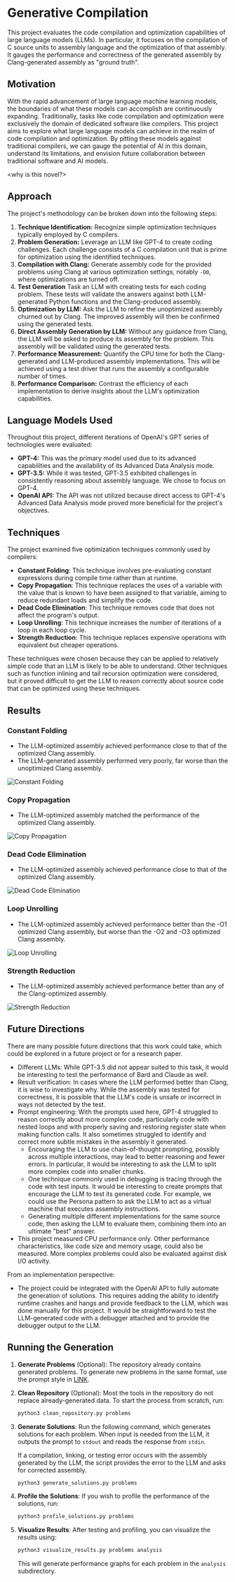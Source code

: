 # Generative Compilation

This project evaluates the code compilation and optimization capabilities of large language models (LLMs). In particular, it focuses on the compilation of C source units to assembly language and the optimization of that assembly. It gauges the performance and correctness of the generated assembly by Clang-generated assembly as "ground truth".

## Motivation

With the rapid advancement of large language machine learning models, the boundaries of what these models can accomplish are continuously expanding. Traditionally, tasks like code compilation and optimization were exclusively the domain of dedicated software like compilers. This project aims to explore what large language models can achieve in the realm of code compilation and optimization. By pitting these models against traditional compilers, we can gauge the potential of AI in this domain, understand its limitations, and envision future collaboration between traditional software and AI models.

<why is this novel?>

## Approach

The project's methodology can be broken down into the following steps:

1. **Technique Identification:** Recognize simple optimization techniques typically employed by C compilers.
2. **Problem Generation:** Leverage an LLM like GPT-4 to create coding challenges. Each challenge consists of a C compilation unit that is prime for optimization using the identified techniques.
3. **Compilation with Clang:** Generate assembly code for the provided problems using Clang at various optimization settings, notably `-O0`, where optimizations are turned off.
4. **Test Generation** Task an LLM with creating tests for each coding problem. These tests will validate the answers against both LLM-generated Python functions and the Clang-produced assembly.
5. **Optimization by LLM:** Ask the LLM to refine the unoptimized assembly churned out by Clang. The improved assembly will then be confirmed using the generated tests.
6. **Direct Assembly Generation by LLM:** Without any guidance from Clang, the LLM will be asked to produce its assembly for the problem. This assembly will be validated using the generated tests.
7. **Performance Measurement:** Quantify the CPU time for both the Clang-generated and LLM-produced assembly implementations. This will be achieved using a test driver that runs the assembly a configurable number of times.
8. **Performance Comparison:** Contrast the efficiency of each implementation to derive insights about the LLM's optimization capabilities.

## Language Models Used

Throughout this project, different iterations of OpenAI's GPT series of technologies were evaluated:

- **GPT-4:** This was the primary model used due to its advanced capabilities and the availability of its Advanced Data Analysis mode.
- **GPT-3.5:** While it was tested, GPT-3.5 exhibited challenges in consistently reasoning about assembly language. We chose to focus on GPT-4.
- **OpenAI API:** The API was not utilized because direct access to GPT-4's Advanced Data Analysis mode proved more beneficial for the project's objectives.

## Techniques

The project examined five optimization techniques commonly used by compilers:

- **Constant Folding**: This technique involves pre-evaluating constant expressions during compile time rather than at runtime.
- **Copy Propagation**: This technique replaces the uses of a variable with the value that is known to have been assigned to that variable, aiming to reduce redundant loads and simplify the code.
- **Dead Code Elimination**: This technique removes code that does not affect the program's output.
- **Loop Unrolling**: This technique increases the number of iterations of a loop in each loop cycle.
- **Strength Reduction**: This technique replaces expensive operations with equivalent but cheaper operations.

These techniques were chosen because they can be applied to relatively simple code that an LLM is likely to be able to understand. Other techniques such as function inlining and tail recursion optimization were considered, but it proved difficult to get the LLM to reason correctly about source code that can be optimized using these techniques.

## Results

### Constant Folding

- The LLM-optimized assembly achieved performance close to that of the optimized Clang assembly.
- The LLM-generated assembly performed very poorly, far worse than the unoptimized Clang assembly.

![Constant Folding](analysis/average_performance_for_constant_folding.png)

### Copy Propagation

- The LLM-optimized assembly matched the performance of the optimized Clang assembly.

![Copy Propagation](analysis/average_performance_for_copy_propagation.png)

### Dead Code Elimination

- The LLM-optimized assembly achieved performance close to that of the optimized Clang assembly.

![Dead Code Elimination](analysis/average_performance_for_dead_code_elimination.png)

### Loop Unrolling

- The LLM-optimized assembly achieved performance better than the -O1 optimized Clang assembly, but worse than the -O2 and -O3 optimized Clang assembly.

![Loop Unrolling](analysis/average_performance_for_loop_unrolling.png)

### Strength Reduction

- The LLM-optimized assembly achieved performance better than any of the Clang-optimized assembly.

![Strength Reduction](analysis/average_performance_for_strength_reduction.png)

## Future Directions

There are many possible future directions that this work could take, which could be explored in a future project or for a research paper.

- Different LLMs: While GPT-3.5 did not appear suited to this task, it would be interesting to test the performance of Bard and Claude as well.
- Result verification: In cases where the LLM performed better than Clang, it is wise to investigate why. While the assembly was tested for correctness, it is possible that the LLM's code is unsafe or incorrect in ways not detected by the test.
- Prompt engineering: With the prompts used here, GPT-4 struggled to reason correctly about more complex code, particularly code with nested loops and with properly saving and restoring register state when making function calls. It also sometimes struggled to identify and correct more subtle mistakes in the assembly it generated.
	- Encouraging the LLM to use chain-of-thought prompting, possibly across multiple interactions, may lead to better reasoning and fewer errors. In particular, it would be interesting to ask the LLM to split more complex code into smaller chunks.
	- One technique commonly used in debugging is tracing through the code with test inputs. It would be interesting to create prompts that encourage the LLM to test its generated code. For example, we could use the Persona pattern to ask the LLM to act as a virtual machine that executes assembly instructions.
	- Generating multiple different implementations for the same source code, then asking the LLM to evaluate them, combining them into an ultimate "best" answer.
- This project measured CPU performance only. Other performance characteristics, like code size and memory usage, could also be measured. More complex problems could also be evaluated against disk I/O activity.


From an implementation perspective:
- The project could be integrated with the OpenAI API to fully automate the generation of solutions. This requires adding the ability to identify runtime crashes and hangs and provide feedback to the LLM, which was done manually for this project. It would be straightforward to test the LLM-generated code with a debugger attached and to provide the debugger output to the LLM.

## Running the Generation

1. **Generate Problems** (Optional):
	The repository already contains generated problems. To generate new problems in the same format, use the prompt style in [LINK](prompts/problem_generation.txt).
	
2. **Clean Repository** (Optional):
	Most the tools in the repository do not replace already-generated data. To start the process from scratch, run:

	```bash
	python3 clean_repository.py problems
	```

3. **Generate Solutions**:
	Run the following command, which generates solutions for each problem. When input is needed from the LLM, it outputs the prompt to `stdout` and reads the response from `stdin`.
	
	If a compilation, linking, or testing error occurs with the assembly generated by the LLM, the script provides the error to the LLM and asks for corrected assembly.
	
	```bash
	python3 generate_solutions.py problems
	```

4. **Profile the Solutions**:
	If you wish to profile the performance of the solutions, run:
	```bash
	python3 profile_solutions.py problems
	```

5. **Visualize Results**:
	After testing and profiling, you can visualize the results using:
	```bash
	python3 visualize_results.py problems analysis
	```
	
	This will generate performance graphs for each problem in the `analysis` subdirectory.
